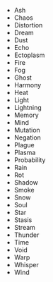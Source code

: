 * Ash
* Chaos
* Distortion
* Dream
* Dust
* Echo
* Ectoplasm
* Fire
* Fog
* Ghost
* Harmony
* Heat
* Light
* Lightning
* Memory
* Mind
* Mutation
* Negation
* Plague
* Plasma
* Probability
* Rain
* Rot
* Shadow
* Smoke
* Snow
* Soul
* Star
* Stasis
* Stream
* Thunder
* Time
* Void
* Warp
* Whisper
* Wind